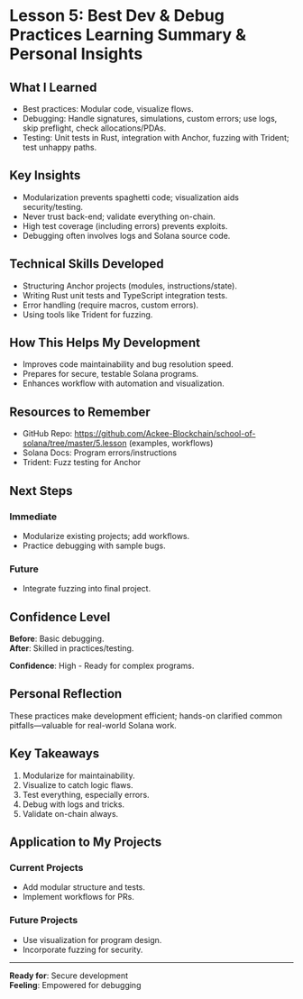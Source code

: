 # Lesson 5: Best Dev & Debug Practices Learning Summary & Personal Insights

## What I Learned
- Best practices: Modular code, visualize flows.
- Debugging: Handle signatures, simulations, custom errors; use logs, skip preflight, check allocations/PDAs.
- Testing: Unit tests in Rust, integration with Anchor, fuzzing with Trident; test unhappy paths.

## Key Insights
- Modularization prevents spaghetti code; visualization aids security/testing.
- Never trust back-end; validate everything on-chain.
- High test coverage (including errors) prevents exploits.
- Debugging often involves logs and Solana source code.

## Technical Skills Developed
- Structuring Anchor projects (modules, instructions/state).
- Writing Rust unit tests and TypeScript integration tests.
- Error handling (require macros, custom errors).
- Using tools like Trident for fuzzing.

## How This Helps My Development
- Improves code maintainability and bug resolution speed.
- Prepares for secure, testable Solana programs.
- Enhances workflow with automation and visualization.

## Resources to Remember
- GitHub Repo: https://github.com/Ackee-Blockchain/school-of-solana/tree/master/5.lesson (examples, workflows)
- Solana Docs: Program errors/instructions
- Trident: Fuzz testing for Anchor

## Next Steps
### **Immediate**
- Modularize existing projects; add workflows.
- Practice debugging with sample bugs.

### **Future**
- Integrate fuzzing into final project.

## Confidence Level
**Before**: Basic debugging.  
**After**: Skilled in practices/testing.

**Confidence**: High - Ready for complex programs.

## Personal Reflection
These practices make development efficient; hands-on clarified common pitfalls—valuable for real-world Solana work.

## Key Takeaways
1. Modularize for maintainability.
2. Visualize to catch logic flaws.
3. Test everything, especially errors.
4. Debug with logs and tricks.
5. Validate on-chain always.

## Application to My Projects
### **Current Projects**
- Add modular structure and tests.
- Implement workflows for PRs.

### **Future Projects**
- Use visualization for program design.
- Incorporate fuzzing for security.

---
**Ready for**: Secure development  
**Feeling**: Empowered for debugging

